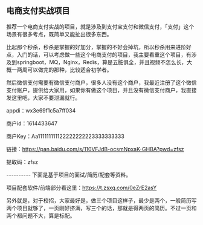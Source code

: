 ## 电商支付实战项目

推荐一个电商支付实战的项目，就是涉及到支付宝支付和微信支付，「支付」这个场景有很多考点，既简单又能扯出很多东西。

比起那个秒杀，秒杀是掌握的好加分，掌握的不好会掉坑，所以秒杀用来进阶好点，入门的话，可以考虑做一些这个电商支付的项目，我主要看重这个项目，有涉及到springboot，MQ，Nginx，Redis，算是五脏俱全，并且视频不怎么长，大概一两周可以做完的那种，比较适合初学者。

然后微信支付需要有微信支付商户，很多人没有这个商户，我最近注册了这个微信支付账户，提供给大家用，如果你有做这个项目，并且没有微信支付商户，我直接发这里吧，大家不要泄漏就行。



appdi：wx3e69f1c5a7ff034

商户id：1614433647

商户Key：Aa111111111122222222223333333333



链接：https://pan.baidu.com/s/110VFJdB-ocsmNpxaK-GHBA?pwd=zfsz 

提取码：zfsz 



---------- 下面是基于项目的面试/简历/配套等资料。

项目配套软件/前端部分看这里：https://t.zsxq.com/0eZrE2asY

另外就是，对于校招，大家最好是，做三个项目这样子，最少是两个，一般简历写两个项目就够了，一页刚好挤满，写三个的话，那就是得两页的简历。不过一页和两个都问题不大，算是标配。